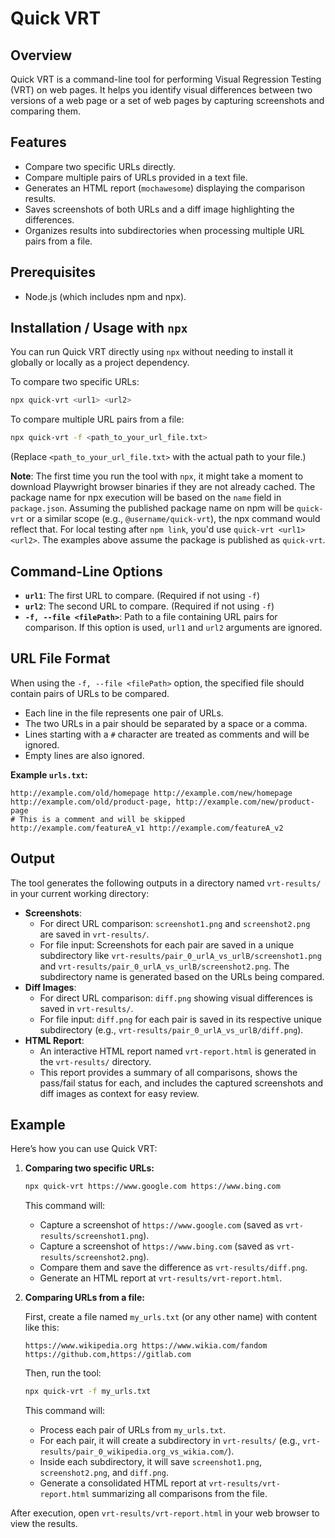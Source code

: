 # Quick VRT

## Overview

Quick VRT is a command-line tool for performing Visual Regression Testing (VRT) on web pages. It helps you identify visual differences between two versions of a web page or a set of web pages by capturing screenshots and comparing them.

## Features

-   Compare two specific URLs directly.
-   Compare multiple pairs of URLs provided in a text file.
-   Generates an HTML report (`mochawesome`) displaying the comparison results.
-   Saves screenshots of both URLs and a diff image highlighting the differences.
-   Organizes results into subdirectories when processing multiple URL pairs from a file.

## Prerequisites

-   Node.js (which includes npm and npx).

## Installation / Usage with `npx`

You can run Quick VRT directly using `npx` without needing to install it globally or locally as a project dependency.

To compare two specific URLs:
```bash
npx quick-vrt <url1> <url2>
```

To compare multiple URL pairs from a file:
```bash
npx quick-vrt -f <path_to_your_url_file.txt>
```
(Replace `<path_to_your_url_file.txt>` with the actual path to your file.)

**Note**: The first time you run the tool with `npx`, it might take a moment to download Playwright browser binaries if they are not already cached. The package name for npx execution will be based on the `name` field in `package.json`. Assuming the published package name on npm will be `quick-vrt` or a similar scope (e.g., `@username/quick-vrt`), the npx command would reflect that. For local testing after `npm link`, you'd use `quick-vrt <url1> <url2>`. The examples above assume the package is published as `quick-vrt`.

## Command-Line Options

-   **`url1`**: The first URL to compare. (Required if not using `-f`)
-   **`url2`**: The second URL to compare. (Required if not using `-f`)
-   **`-f, --file <filePath>`**: Path to a file containing URL pairs for comparison. If this option is used, `url1` and `url2` arguments are ignored.

## URL File Format

When using the `-f, --file <filePath>` option, the specified file should contain pairs of URLs to be compared.

-   Each line in the file represents one pair of URLs.
-   The two URLs in a pair should be separated by a space or a comma.
-   Lines starting with a `#` character are treated as comments and will be ignored.
-   Empty lines are also ignored.

**Example `urls.txt`:**
```
http://example.com/old/homepage http://example.com/new/homepage
http://example.com/old/product-page, http://example.com/new/product-page
# This is a comment and will be skipped
http://example.com/featureA_v1 http://example.com/featureA_v2
```

## Output

The tool generates the following outputs in a directory named `vrt-results/` in your current working directory:

-   **Screenshots**:
    -   For direct URL comparison: `screenshot1.png` and `screenshot2.png` are saved in `vrt-results/`.
    -   For file input: Screenshots for each pair are saved in a unique subdirectory like `vrt-results/pair_0_urlA_vs_urlB/screenshot1.png` and `vrt-results/pair_0_urlA_vs_urlB/screenshot2.png`. The subdirectory name is generated based on the URLs being compared.
-   **Diff Images**:
    -   For direct URL comparison: `diff.png` showing visual differences is saved in `vrt-results/`.
    -   For file input: `diff.png` for each pair is saved in its respective unique subdirectory (e.g., `vrt-results/pair_0_urlA_vs_urlB/diff.png`).
-   **HTML Report**:
    -   An interactive HTML report named `vrt-report.html` is generated in the `vrt-results/` directory.
    -   This report provides a summary of all comparisons, shows the pass/fail status for each, and includes the captured screenshots and diff images as context for easy review.

## Example

Here’s how you can use Quick VRT:

1.  **Comparing two specific URLs:**

    ```bash
    npx quick-vrt https://www.google.com https://www.bing.com
    ```
    This command will:
    -   Capture a screenshot of `https://www.google.com` (saved as `vrt-results/screenshot1.png`).
    -   Capture a screenshot of `https://www.bing.com` (saved as `vrt-results/screenshot2.png`).
    -   Compare them and save the difference as `vrt-results/diff.png`.
    -   Generate an HTML report at `vrt-results/vrt-report.html`.

2.  **Comparing URLs from a file:**

    First, create a file named `my_urls.txt` (or any other name) with content like this:
    ```
    https://www.wikipedia.org https://www.wikia.com/fandom
    https://github.com,https://gitlab.com
    ```

    Then, run the tool:
    ```bash
    npx quick-vrt -f my_urls.txt
    ```
    This command will:
    -   Process each pair of URLs from `my_urls.txt`.
    -   For each pair, it will create a subdirectory in `vrt-results/` (e.g., `vrt-results/pair_0_wikipedia.org_vs_wikia.com/`).
    -   Inside each subdirectory, it will save `screenshot1.png`, `screenshot2.png`, and `diff.png`.
    -   Generate a consolidated HTML report at `vrt-results/vrt-report.html` summarizing all comparisons from the file.

After execution, open `vrt-results/vrt-report.html` in your web browser to view the results.
